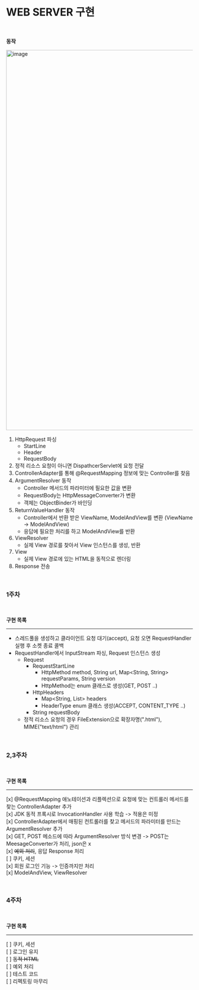 # WEB SERVER 구현

<br>

**동작**

<img width="1025" alt="image" src="https://github.com/tjdqls1200/juniorForum/assets/57752068/1e8defee-4211-439d-91ce-ce0d28e6ff69">

1. HttpRequest 파싱  
   - StartLine  
   - Header  
   - RequestBody  
2. 정적 리소스 요청이 아니면 DispathcerServlet에 요청 전달  
3. ControllerAdapter를 통해 @RequestMapping 정보에 맞는 Controller를 찾음  
4. ArgumentResolver 동작  
   - Controller 메서드의 파라미터에 필요한 값을 변환  
   - RequestBody는 HttpMessageConverter가 변환  
   - 객체는 ObjectBinder가 바인딩  
5. ReturnValueHandler 동작  
   - Controller에서 반환 받은 ViewName, ModelAndView를 변환 (ViewName -> ModelAndView)   
   - 응답에 필요한 처리를 하고 ModelAndView를 반환  
6. ViewResolver  
   - 실제 View 경로를 찾아서 View 인스턴스를 생성, 반환  
7. View  
   - 실제 View 경로에 있는 HTML을 동적으로 렌더링  
8. Response 전송  
   
<br>  

### 1주차

<br>

**구현 목록**

---

- 스레드풀을 생성하고 클라이언트 요청 대기(accept), 요청 오면 RequestHandler 실행 후 소켓 종료 콜백  
- RequestHandler에서 InputStream 파싱, Request 인스턴스 생성  
  - Request  
    - RequestStartLine  
      - HttpMethod method, String url, Map<String, String> requestParams, String version  
      - HttpMethod는 enum 클래스로 생성(GET, POST ..)  
    - HttpHeaders  
      - Map<String, List<String>> headers  
      - HeaderType enum 클래스 생성(ACCEPT, CONTENT_TYPE ..)  
    - String requestBody  
  - 정적 리소스 요청의 경우 FileExtension으로 확장자명(".html"), MIME("text/html") 관리  

<br>


### 2,3주차

<br>

**구현 목록**

---

[x] @RequestMapping 애노테이션과 리플렉션으로 요청에 맞는 컨트롤러 메서드를 찾는 ControllerAdapter 추가  
[x] JDK 동적 프록시로 InvocationHandler 사용 학습 -> 적용은 미정  
[x] ControllerAdapter에서 매핑된 컨트롤러를 찾고 메서드의 파라미터를 만드는 ArgumentResolver 추가  
[x] GET, POST 메소드에 따라 ArgumentResolver 방식 변경 -> POST는 MeesageConverter가 처리, json은 x  
[x] ~~예외 처리~~, 응답 Response 처리  
[ ] 쿠키, 세션  
[x] 회원 로그인 기능 -> 인증까지만 처리  
[x] ModelAndView, ViewResolver  

<br>

### 4주차

<br>

**구현 목록**

---

[ ] 쿠키, 세션    
[ ] 로그인 유지   
[ ] ~~동적 HTML~~  
[ ] 예외 처리  
[ ] 테스트 코드  
[ ] 리펙토링 마무리  
<br>
